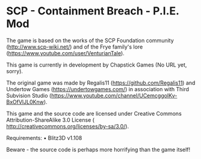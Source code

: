 # SCP - Containment Breach - P.I.E. Mod

The game is based on the works of the SCP Foundation community (http://www.scp-wiki.net/) and of the Frye family's lore (https://www.youtube.com/user/VenturianTale).

This game is currently in development by Chapstick Games (No URL yet, sorry).

The original game was made by Regalis11 (https://github.com/Regalis11) and Undertow Games (https://undertowgames.com/) in association with Third Subvision Studio (https://www.youtube.com/channel/UCemcggoIKv-BxOfVlJL0Knw).

This game and the source code are licensed under Creative Commons Attribution-ShareAlike 3.0 License (
http://creativecommons.org/licenses/by-sa/3.0/).

Requirements:
•	Blitz3D v1.108

Beware - the source code is perhaps more horrifying than the game itself!
